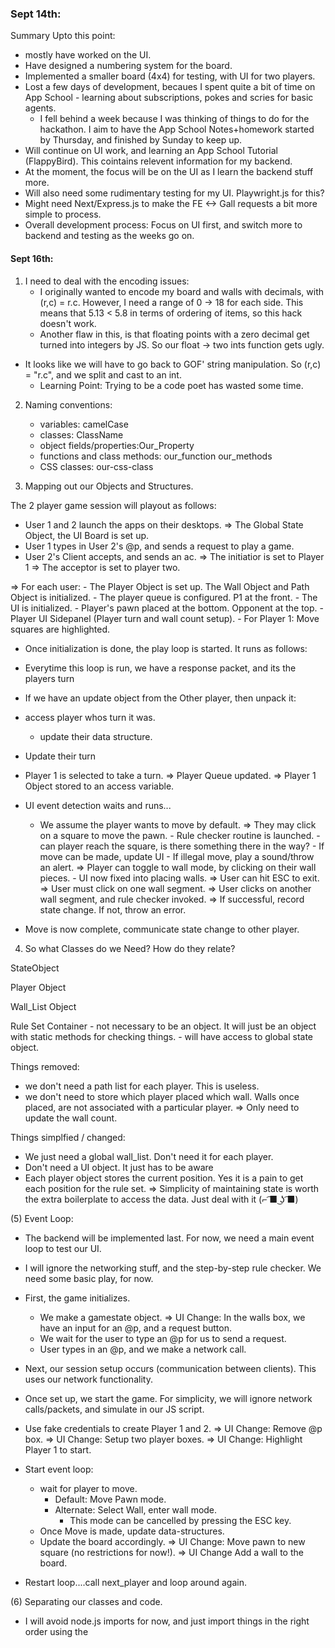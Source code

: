 
### Sept 14th:

Summary Upto this point:

- mostly have worked on the UI. 
- Have designed a numbering system for the board. 
- Implemented a smaller board (4x4) for testing, with UI for two players.
- Lost a few days of development, becaues I spent quite a bit of time on App School - learning about subscriptions, pokes and scries for basic agents.
    - I fell behind a week because I was thinking of things to do for the hackathon. I aim to have the App School Notes+homework started by Thursday, and finished by Sunday to keep up.
- Will continue on UI work, and learning an App School Tutorial (FlappyBird). This cointains relevent information for my backend.
- At the moment, the focus will be on the UI as I learn the backend stuff more.
- Will also need some rudimentary testing for my UI. Playwright.js for this?
- Might need Next/Express.js to make the FE <-> Gall requests a bit more simple to process.
- Overall development process: Focus on UI first, and switch more to backend and testing as the weeks go on.


#### Sept 16th:

1) I need to deal with the encoding issues:
    - I originally wanted to encode my board and walls with decimals, with (r,c) = r.c. However, I need a range of 0 -> 18 for each side. This means that 5.13 < 5.8 in terms of ordering of items, so this hack doesn't work.
    - Another flaw in this, is that floating points with a zero decimal get turned into integers by JS. So our float -> two ints function gets ugly.
- It looks like we will have to go back to GOF' string manipulation. So (r,c) = "r.c", and we split and cast to an int. 
    - Learning Point: Trying to be a code poet has wasted some time. 

2) Naming conventions:
    - variables: camelCase
    - classes: ClassName
    - object fields/properties:Our_Property
    - functions and class methods: our_function our_methods
    - CSS classes: our-css-class

3) Mapping out our Objects and Structures.

The 2 player game session will playout as follows:

- User 1 and 2 launch the apps on their desktops.
    => The Global State Object, the UI Board is set up.
- User 1 types in User 2's @p, and sends a request to play a game.
- User 2's Client accepts, and sends an ac.
    => The initiatior is set to Player 1
    => The acceptor is set to player two.

=> For each user:
    - The Player Object is set up. The Wall Object and Path Object is initialized.
    - The player queue is configured. P1 at the front.
    - The UI is initialized.
        - Player's pawn placed at the bottom. Opponent at the top.
        - Player UI Sidepanel (Player turn and wall count setup).
    - For Player 1: Move squares are highlighted.

- Once initialization is done, the play loop is started. It runs as follows:

- Everytime this loop is run, we have a response packet, and its the players turn


- If we have an update object from the Other player, then unpack it:
- access player whos turn it was.
    - update their data structure.

- Update their turn

- Player 1 is selected to take a turn.
    => Player Queue updated.
    => Player 1 Object stored to an access variable.

- UI event detection waits and runs...
    - We assume the player wants to move by default.
        => They may click on a square to move the pawn.
            - Rule checker routine is launched.
                - can player reach the square, is there something there in the way?
            - If move can be made, update UI
            - If illegal move, play a sound/throw an alert.
        => Player can toggle to wall mode, by clicking on their wall pieces.
            - UI now fixed into placing walls.
            => User can hit ESC to exit.
            => User must click on one wall segment.
            => User clicks on another wall segment, and rule checker invoked.
                => If successful, record state change. If not, throw an error.

- Move is now complete, communicate state change to other player.


4) So what Classes do we Need? How do they relate?

StateObject

Player Object

Wall_List Object

Rule Set Container
    - not necessary to be an object. It will just be an object with static methods for checking things.
    - will have access to global state object.

Things removed:
- we don't need a path list for each player. This is useless.
- we don't need to store which player placed which wall. Walls once placed, are not associated with a particular player.
    => Only need to update the wall count.

Things simplfied / changed:
- We just need a global wall_list. Don't need it for each player.
- Don't need a UI object. It just has to be aware
- Each player object stores the current position. Yes it is a pain to get each position for the rule set. 
    => Simplicity of maintaining state is worth the extra boilerplate to access the data. Just deal with it (⌐ ͡■ ͜ʖ ͡■)


(5)  Event Loop:

- The backend will be implemented last. For now, we need a main event loop to test our UI. 
- I will ignore the networking stuff, and the step-by-step rule checker. We need some basic play, for now.

- First, the game initializes. 
    - We make a gamestate object.
    => UI Change: In the walls box, we have an input for an @p, and a request button. 
    - We wait for the user to type an @p for us to send a request.
    - User types in an @p, and we make a network call.
- Next, our session setup occurs (communication between clients). This uses our network functionality.
- Once set up, we start the game. For simplicity, we will ignore network calls/packets, and simulate in our JS script.

- Use fake credentials to create Player 1 and 2.
    => UI Change: Remove @p box. 
    => UI Change: Setup two player boxes. 
    => UI Change:  Highlight Player 1 to start.

- Start event loop:
    - wait for player to move.
        - Default: Move Pawn mode.
        - Alternate: Select Wall, enter wall mode.
            - This mode can be cancelled by pressing the ESC key.
    - Once Move is made, update data-structures.
    - Update the board accordingly.
        => UI Change: Move pawn to new square (no restrictions for now!).
        => UI Change Add a wall to the board.

- Restart loop....call next_player and loop around again.


(6)  Separating our classes and code.

- I will avoid node.js imports for now, and just import things in the right order using the <script tag>. THe following separate files are needed:

- app.js:
    - holds our main event loop.
    - holds initilizer function.

- network.js:
    - makes all of our network requests, unpacks/packs them, talks to the backend thru ames, gall, etc...

- UIChange.js
    - just one big Class with static methods, that we call on to do UI Changes.

- RuleChecker.js
    - rule checking code goes here.

- Data Container.js: Contains all of our data structures we defined so far.


### September 21st:

- Time is ticking on. I have finished ASL3. Once ASL4 is complete, I will have all the tools to build my app.
- For today, I will focus on getting testing -threads running, and building a shell script to transfer files over to my desk.
- FlappyBird and other tutorials will be moved to another folder. My dev folder is getting messy!
- latest dev pill used to make a fake zod and nec. Backup folders made for quick recovery.
- backend folder stores a copy of our BE files, which are carted over to a ship's directory using the transport.sh script.
    - This is done, so if my zod crashes, I can easily recover it.
        - just pull the backup copy, and use transport.sh to recopy over the BE files.


### September 23rd:  Meeting with Sam:

- can I just drop by the hacker house whenever, or are there specific times. 
- what questions should I field to Sam v.s experts?
- next steps.
    - Our presented app must interface wiht Tlon's Landscape?
        - this is why react is necessary.
    - Flap method => can just use no frameworks, more raw JS and do it by hand.
    - I have to decide what I am doing (high road or low road). Got 9 days to get a large chunk of BE done.
        - ship of theseus => Use delta-> echo app, and build on that.
        - or the flap app.

- how do I test my app with real ships? Just install on Tlon's Grid?
- can I just poke an external ship via Dojo? I have only seen poke notation for apps.
- how do we test for a ship being on the network? Send scries to our Ames vane of our running ship, and it does it?


- I figured out the img in div problem with jQeury: you can't name IDs starting with numbers. Changed the cell names accordingly.


Designing the Interaction between two ships:

- assumptions: both players store a copy of the game on their ships. There is only one game. 
- Let our two ships be called P1 and P2. 

A Typical Interaction:

- P1 loads the %Quoridor Application.
- P1 types in an @p of another ship. 
    - The user interface grabs the ship name, and then sends it back to our back-end.
        -Q how do we send a request to the backend?
- P1 BE recieves the @p shipname for P2. [we assume P2 is running the App].
    - P1 must formulate a request to P2, to initiate a session.
- P1 must send a subscribe request to P2.
    -P1 sends additional data: It is player 1.
- P2 gets a subscription
        - P2 checks to see if there is a saved game. If so, it is deleted.
        - P2 responds with an %init ack for the request. If a game was deleted, this is indicated in our %init ack.
- P2 sends a subscription. Indicating that it is the 2nd player.
        - P1 checks to see if there is a saved game. If so, it is deleted.
        - P1 responds with an %init ack for the request. If a game was deleted, this is indicated in our %init ack.
- P1 sends an %init ack for the subscription.
    - P2 is now ready, and waiting for P1s move (?)
- On the FE P1 makes a move.
    - FE Javascript must update.
    - This is encoded by JS, and sent as a POKE to the BE.
        %marks: %move and %wall
- P1 BE recieves the %move poke with small amount of data.
    - P1 BE writes the move to our bowl, and saves the bowl to a file (just overwrite or append).
- P1 BE sends a poke with a %move to P2.
    - P2 unpacks the move, sees that it is P1 and what the move actually is.
    - P2 stores the move in the bowl, and writes it to clay.
- P2 sends a response to the FE, telling the user that it is now their turn. The move player 1 took is also sent along, and updated on their screen.
    - P2 FE updates P1s move. It indicates that P2 must make a move.
- P2 makes a move on screen.
    - again, P2 FE sends a poke to P2 Backend, with the move.
    - P2 BE recieves poke, adds move to bowl, writes to file.
    - P2 now sends a poke with move to P1.
    - P1 processes the move, and sends a poke to FE.
- The cycle continues.


What can be gleaned from this sample interaction, above? A MI (Minimum Implementation).
    - initiation needs to be setup. Can a dual subscription
    - don't need to worry about writing to clay. Lets just store a move set in each agents bowl.
    - structures in /sur:
        - %position:  [%position @cd @cd] [%position 4 2]
        - %wall [%wall [%position ..] [%position ..]]
    - pokes with marks:
        - positions and walls encoded with 
        [%move <player number> <new position>]
        [%wall <player number> <wall position>]
        %win - just a simple flag
        %terminate - ""

- How to start: Ship of theseus method on the %echo app. Start transforming it in the %Quoridor app that you wanted.


## Sept 24th

- just wasted 3 hours trying to get echo -> quorridor working.

- Q: If our current echo (from ASL4 works), why can't we just copy echo, and rename everything quoridor in all of the directories and files. In theory, it should work!
    - This allows me to generate infinite ready to go folders.

    => Result. We still get /mar/json/hoon build errors. The file looks fine.
    => Either the outside desk is fucked, or our zod is fucked.
    => The development zod is a strange looking beast.

- Now, I will try copying the echo files from the working zod, BACK to the outer echo folder. And then copying that and transforming it to a zod.

=> It still failed! I have noticed a front end error, however.

"index-3c4df9b2.js:41 gall: poke cast fail :quoridor [a=%json b=%quoridor-action]"

Something is weirdly formatted. We need to rebuild the app again...This time focusing on the UI, and doing a new npm rebuild

=> removing the shit code did nothing. What have I concluded:

- I need to build my code FROM SCRATCH, carefully. You cant just text substitute an intermediate folder from some other project.

- I made a quoridor-starter folder, and placed it for safekeeping in my zod_storage. I am NEVER going through that again.

- Now that I have a working project, it is time to work on some basics:
- A sur file with all our basic structures (walls, moves, termination / win signals)


#Sept 25th:

- Still working on a basic FE -> mar -> app pipeline, stuck on gall compilation.
- Found the %chess app github: https://github.com/thecommons-urbit/chess

- In the mean time, I need to design some structures for my app, and test them by hand.

- Basic Structures:
    - Position [r=@ud c=@ud]  : both numbers must be even.
    - Wall Position [position1 position2] :one number must be odd.

- Player Data:
    - Player Name  @p
    - Player Number  @ud
    - Number of Walls Left [@ud] : from 0 to 8
    - Current Position [position]

- Game State Data:
    - Player list: [player structures]: 1 to 4 allowed
    - 
    - structures in /sur
        - %position:  [%position @cd @cd] [%position 4 2]
        - %wall [%wall [%position ..] [%position ..]]
    - pokes with marks:
        - positions and walls encoded with 
        [%move <player number> <new position>]
        [%wall <player number> <wall position>]
        %win - just a simple flag
        %terminate - ""

- From the above, a basic /sur file was created. Now I need to test it.
- need to make a generator, that takes an input and can cast with our sur file.
- is this possible?

- I figured it out: =mygen -build-file /=/quoridor/=/gen/testsur2/hoon on dojo cmd line.

- Ford Imports:
/-  import from /sur
/+ import from /lib

- you just write urbitID names ~nodsup-halnux. You don't need to express them as a cord!

- From Jack:
    - for agents, marks are imported automatically.
    - the /- gets us our sur files.
    - the sig at the end makes a reversed unit. Not sure why this is necessary?


### September 26th:

- Focus for today:
    - Get the data pipeline basically fleshed out.  App.js -> Eyre -> Mark -> app.hoon and all the way back.
    - start integrating jQuery into our node.js.
    - App School
    - Need to basically get HW4 done.


- My modified echo app is too fucked up now. It has all sorts of bugs. Gotta pull echo out of zod_storage and start again.
- Really, there are three things I need to do to progress.
    - read though echo.app again. I don't think I fully grasped it. [X]
    - Restart your echo -> quoridor app. Just save your /sur file, and remove all the crap.

    - The flappy Bird app has an equally simple mark/sur structure. Read through it. 
        => This i will do after I get the data pipeline and front end working.
        => Flappy Bird gives us Pals integration, and horizonal communication. This is a **bonus at the end, not a goal now**.

- what does update.hoon do?
  ::frond: produce a $json formatted object (just a tagged structure) from a key value pair
  ::pairs: Given a list of keys and values, produce a larger object.
  ::scot just converts a type from one to another.
  ++  json
    =,  enjs:format  ::we go from native -> $json. Import namespace.
    ^-  ^json  ::what does ^json do??
    ?-    -.upd
     :: make a key value %o cell. first cell is pop, second is a ship name of string type.
     ::[%o p=[n=[p='pop' q=[%s p='~zod']] l=~ r=~]] -->  {pop: "~someship"}
      %pop   (frond 'pop' s+(scot %p target.upd))  
      :: make a KV %o cell, first cell init, second is a list of values. ++turn applies numb to our list.
      :: would not compile (?) ... -> {init: [1,2,3,4,5,6...]}
      %init  (frond 'init' a+(turn values.upd numb))
      %move  (frond 'move' )
      ::  again a cell, push at front, and then another cell with a target and value pair nested inside.
      :: [ %o p [   n [ p='push' q [ %o p [ n=[p='target' q=[%s p='~zod']] l=~ r=[n=[p='value' q=[%n p=~.5]] l={} r={}] ]]]
      :: --> {push: {target:"~zod", value=5}}
      %push  %+  frond  'push'
             %-  pairs
             :~  ['target' s+(scot %p target.upd)]
                 ['value' (numb value.upd)]
              ==
    ==
  --

- I have the quoridor app running by this point. It very basically works. Now, perhaps I can finally build.

### Sept 27th:

- Finished HW4 last night. THat is a relief. React isn't quite a scary as I remember it to be. Perhaps I just had bad sources, or was retarted in the past.
- I got the app working. Next Steps:

- Fulfill the move and wall moves.
    - flesh out the data passing pipeline, basic test
    - start adjusting the bowl and state.
    - state revisioning, or just |nuke?
        => Nuke it. Easier for now, and there will be **many* state changes over the coming weeks.


-no need to have nested updates from native -> $json notation. The chess app gives flat single cell updates. I will do the same.
    - nested fronds and pairs will be a debugging PITA.

Sample Structures Transmitted: For Push:
app.jsx { push: { target:`~${window.ship}`, value:val } }
at quoridor.app:    [%push target=~zod value=7]
at update.hooon:    [%push target=~zod value=8]

So they look the same. This flattened native strucutre is what we expect at update.

- Conceptual Error: In action.hoon, I was trying to mach a strucutre:
-  [%move (ot ~[target+(se %p) pos+(ot ~[position])])] 
-  [%move (ot ~[target+(se %p) pos+(ot ~[row+ni col+ni])])] 
- but that doesn't work. We import a sur file but we don't match the structure. Instead, our formatter just dives into our input structure and
  looks for fields. we can actually change the shape of our $json structure. We don't need to keep the same rigid shape throughout.
  - to be more explicit: you can just drop tags, fields, whatever. Hoon doesn't care.

- Example of The de-js to $json structure. It looks like:
raw json form: {move: { target:~zod, pos: {row:2, col:2}}
$json form:
[ %o p [   n [ p='move' q [ %o p [ n=[p='target' q=[%s p='~zod']] l=~ r [   n
    [ p='pos' q [ %o p [ n=[p='row' q=[%n p=~.2]] l=~ r=[n=[p='col' q=[%n p=~.2]] l={} r={}]]]] l={} r={}]]]] l=~ r=~]]

- i wanted a nested update strucutre, but frond doesnt work this way. Made it flat instad.

      %wall  ~&  "our move update"  ~&  upd
          %+  frond  'wall'
            %-  pairs
            :~  ['target' s+(scot %p target.upd)]
            ==
            %+  frond  'pos1'
              %-  pairs
              :~  ['row' (numb row.pos1.upd)]
                  ['col' (numb col.pos1.upd)]
               ==
            %+  frond  'pos2'
              %-  pairs
              :~  ['row' (numb row.pos2.upd)]
                  ['col' (numb col.pos2.upd)]
               ==

- looks like I can't put action structures on multiple lines either. Must all be on one line.

- what variables should be in our bowl state?
- players list
    - player types


### September 28TH:

- reminded myself about states.

- Need to start working on the state processing of my Quoridor app. Requirements:
    - for now, just nuke and make a new state.
    - State of the app must hold the following:
        - Players List
            => Just program it with the FE, and copy it into both slots.
        - turn number.

- you don't need to produce a card at the end of a poke branch. Consider:

++  on-poke
  |=  [=mark =vase]
  ~&  >  state=state
  ~&  got-poked-with-data=mark
  =.  state  +(state)
  `this
::

- got a PUT: 400 error from FE, after nuking and reloading app. 
    => Zod needs to be reloaded. 400 is a bad request error. It SHOULD subscribe just fine
    - reloading zod, and npm run bulid seemingly fixes this.

- understanding this(...) notation:
    - this is SS for centis - which resolves wings of a tree and alters them.
    - Tall form example: 
    - %=  this
              ::  reset potential states on draw
              potential-states  (~(put by potential-states) game-id.action ~)

    - Another Example (SS:)
```
=foo [a=1 b=2 c=3]
foo(a 5,b 10,c 15)
```
- use comma SS notation to alter our state. this() refers to a  wing, and the stuff inside the parens are the things in the wing we change.
    - its all binary trees in the end, Jake.
- our player structure should already be properly formed by action.hoon - no need to do complicated changes in quoridor.hoon.

- what does " potential-states  (~(put by potential-states) game-id.action ~)" mean??
%-  %~  put  by  <map>  [key value pair]
%- calls a one argument gate
%~ evaluates the arm of a door.

- it looks like I am having conceptual difficulties with maps. Back to the Hoon School notes...

(~(put by potential-states) game-id.action)
- outer parens are a gate call with %-
~() refers to %~
    - put is our arm
    - by is our door
    - potential-states is our sample
    - game-id.action is our input - what we want to change.

- designing state incrementally is poor development, and I am tired of small scale tinkering. This is a necessary milestone, and it needs to be solved **now**.

- It is time to design our basic state, and initialization of our agents.

Basic Agent State:

+$  state-0
  $:  [%0 values=(list @)]
      [%1 pmap=playermap]
      [%2 tcount=@ud]
  ==


- Values is legacy stuff, just leave it for now
- pmap is a player map. All player data is stored in player objects.
- turn count is obv.
- for this demo, we have one BE agent, and two FE agents.
- first the FE connects and subscribes, we send the current state object of the app back
    => We should not alter the state with a subscribe (!)
        - so a values list, a player list, and a turn count. is send back => (This will signal intial state later)
    - Each FE agent has a button that initializes the player. P1 presses the button.
        - this consists of a player name, number of walls remaining and a target in our JSON object
            => We don't know what the player number is yet. Let the agent decide what it is.
        - this gets conveted to an action %register, and is converted to a head tagged tuple.
        - we switch in the ++on-poke arm with our action.
            BRANCH: first we check to see if the player map is empty.
            YES:  
                - construct a player tuple: 
                - set player number to 1.
                - insert into dictionary. 
                - update state, and send a card to FE.
            NO: 
                - construct a player tuple:
                - set player number to two
                - insert into dictionary
                - update state, and send a card to FE
        
        - After both player instances have pressed the button, we are technically ready to play. We should be able to send moves.
        - on %move:
            - extract player tuple.
            - change position. 
            - reinsert player object.
            - send a response to FE
        - on wall:
            - same as above, but a bit more fiddly.

- lost over an hour because I didn't update the sur file fml.

### September 29th:

- Basic code for player init is ready. Need to double check structures and maps. Will make a simple core/generator and play around with them.

- define a structure:  
=bankaccount $:  $=  name  @p  $=  num  @ud  ==
^-  bankaccount  [name=~zod num=5]

Note that you can use the mold to **pin the faces**, you don't have to do it!
^-  bankaccount  [~zod 5]
>> [name=~zod, num=5]

Syntax forms:
We can sugar the  $= (which pins faces), but we can't sugar the $:
=bankaccount $:  name=@p  num=@ud  ==
^-  bankaccount  [~zod 5]

However, we need to enter structure mode with a comma if we make it full SS:

=bankaccount ,[name=@p num=@ud]
`bankaccount`[~fes 256]

If you **forget the comma**, you get:  -find.$ error. Your mold gets run as a gate.

**Playing around with Maps:**
- upgraded my testsur.hoon file to run gates with map operations inside. I am more comfortable now.




- changing state:
- recall this(state  awing bexpr   cwing  dexpr) is calling centis %= gate. We take our state object (which is just a binary tree),
- and mutate the cells. Our agent arm them returns the mutated state with the list of cards.



### Sept 30th:  

- I am coming up to the end of my development week. I have done a lot of experimentation, and learned a lot about the FE-BE pipeline for gall apps.
- Its time to achieve a limited-functionality milestone, and get everything cleaned up.
    - I need my front end basic design nailed down.
    - My FE code needs to be integrated into react and running.
    - A basic initialization session needs coded, and moves on the screen need to be animated.

- I am going to work from the FE to the BE, linearly. Its easier, as I get to start with UI changes and thats a nice start.

- FE Design:
    - css must be changed.
    - I want my Quoridor app to fit in 50% of the screen, centered. This helps with cellphone displays in the future.
    - It also looks better
    - got it basically working. Some -negative margin hacks to get things lined up. And the @p box doesn't compress when we make it hidden.
    - it is functional and looks better than it did, will leave for now.

- Integrating with React:
    - trying to get live-server working casues a lot of erors.
        - this is because our module paths are relative to %docket, and %docket generates missing files when we upload via the glob.
        - so I have to glob everytime to check if things work. This will slow down testing :( .

        - CSS and HTML were just pasted into index.css and app.html. No issues with this.

    - First Problem: Assets (images) are not found, because of the %docket magic in the background. When I run npm build, how do I get it 
    to include the images in the dist folder, and map the right path??
    - this was solved by just importing images directly into app.jsx, and plugging them into src with {variables}
        - https://create-react-app.dev/docs/adding-images-fonts-and-files/
    - font issues were solved by using the /public/ folder trick. css is importd in main.jsx.
        - https://create-react-app.dev/docs/using-the-public-folder/
    - Importing JQuery and testing it out.
        - just import $ jQuery, and throw functions in export function app() of app.jsx. IT works.
        - importing a javascript file.
            - the simplest thing to do, is import a script tag...

